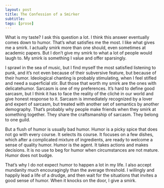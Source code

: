 ```yaml
---
layout: post
title: The Confession of a Smirker
subtitle: 
tags: [prose]
---
```

What is my taste? I ask this question a lot. I think this answer eventually comes down to humor. That’s what satisfies me the most. I like what gives me a smirk. I actually smirk more than one should, even sometimes at academic papers. But I don’t give my smirk to what a lot of people would laugh to. My smirk is something I value and offer sparsingly. 

I sprawl in the sea of music, but I find myself the most satisfied listening to punk, and it’s not even because of their subversive feature, but because of their humor. Ideological chanting is probably stimulating, when I feel stifled and need a superficial stir. But those that worth my smirk are the ones with delicatehumor. Sarcasm is one of my preferences. It’s hard to define good sarcasm, but I think it has to face the reality of the cliché in our world and give honest response to it. Sarcasm is immediately recognized by a lover and expert of sarcasm, but treated with another set of semantics by another demography. That’s probably why people make friends when they smirk at something together. They share the craftsmanship of sarcasm. They belong to one guild. 

But a flush of humor is usually bad humor. Humor is a picky spice that does not go with every course. It selects its course. It focuses on a few dishes, which after a complicated mixture of ingredients, are ready to welcome a sense of quality humor. Humor is the agent. It takes actions and makes decisions. It is no use to beg for humor when circumstances are not mature. Humor does not budge. 

That’s why I do not expect humor to happen a lot in my life. I also accept mundanity much encouragingly than the average threshold. I willingly and happily lead a life of a drudge, and then wait for the situations that invites a good sense of humor. When it knocks on the door, I give a smirk. 